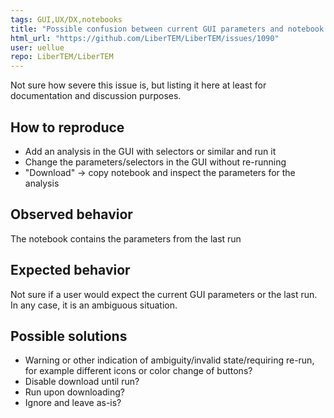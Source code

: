 ```yaml
---
tags: GUI,UX/DX,notebooks
title: "Possible confusion between current GUI parameters and notebook download"
html_url: "https://github.com/LiberTEM/LiberTEM/issues/1090"
user: uellue
repo: LiberTEM/LiberTEM
---
```


Not sure how severe this issue is, but listing it here at least for documentation and discussion purposes.

## How to reproduce

* Add an analysis in the GUI with selectors or similar and run it
* Change the parameters/selectors in the GUI without re-running
* "Download" -> copy notebook and inspect the parameters for the analysis

## Observed behavior

The notebook contains the parameters from the last run

## Expected behavior

Not sure if a user would expect the current GUI parameters or the last run. In any case, it is an ambiguous situation.

## Possible solutions

* Warning or other indication of ambiguity/invalid state/requiring re-run, for example different icons or color change of buttons?
* Disable download until run?
* Run upon downloading?
* Ignore and leave as-is?
